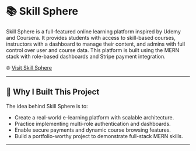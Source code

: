 # 📚 Skill Sphere

Skill Sphere is a full-featured online learning platform inspired by Udemy and Coursera. It provides students with access to skill-based courses, instructors with a dashboard to manage their content, and admins with full control over user and course data. This platform is built using the MERN stack with role-based dashboards and Stripe payment integration.

🌐 [Visit Skill Sphere](https://edu-sync-90d14.web.app/)


---

## 🎯 Why I Built This Project

The idea behind Skill Sphere is to:

- Create a real-world e-learning platform with scalable architecture.
- Practice implementing multi-role authentication and dashboards.
- Enable secure payments and dynamic course browsing features.
- Build a portfolio-worthy project to demonstrate full-stack MERN skills.

---

